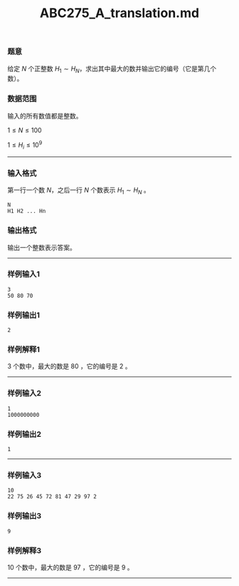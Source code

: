 ﻿---
title: "ABC275_A_translation.md"
tags: []
author: ""
created: ""
---

### 题意 

给定 $N$ 个正整数 $H_1\sim H_N$，求出其中最大的数并输出它的编号（它是第几个数）。

### 数据范围

输入的所有数值都是整数。

$1 \le N\le 100$

$1 \le H_i \le 10^9$

---

### 输入格式

第一行一个数 $N$，之后一行 $N$ 个数表示  $H_1\sim H_N$ 。

```
N
H1 H2 ... Hn
```

### 输出格式

输出一个整数表示答案。

---

### 样例输入1

```
3
50 80 70
```

### 样例输出1

```
2
```

### 样例解释1

$3$ 个数中，最大的数是 $80$ ，它的编号是 $2$ 。

---

### 样例输入2

```
1
1000000000
```

### 样例输出2

```
1
```

---

### 样例输入3

```
10
22 75 26 45 72 81 47 29 97 2
```

### 样例输出3

```
9
```

### 样例解释3

$10$ 个数中，最大的数是 $97$ ，它的编号是 $9$ 。

---


